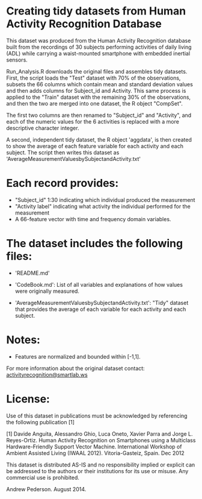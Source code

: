 Creating tidy datasets from Human Activity Recognition Database
============
This dataset was produced from the Human Activity Recognition database built from the recordings of 30 subjects performing activities of daily living (ADL) while carrying a waist-mounted smartphone with embedded inertial sensors. 

Run_Analysis.R downloads the original files and assembles tidy datasets.  First, the script loads the "Test" dataset with 70% of the observations, subsets the 66 columns which contain mean and standard deviation values and then adds columns for Subject_id and Activity.  This same process is applied to the "Train" dataset with the remaining 30% of the observations, and then the two are merged into one dataset, the R object "CompSet". 

The first two columns are then renamed to "Subject_id" and "Activity", and each of the numeric values for the 6 activities is replaced with a more descriptive character integer. 

A second, independent tidy dataset, the R object 'aggdata', is then created to show the average of each feature variable for each activity and each subject.  The script then writes this dataset as 'AverageMeasurementValuesbySubjectandActivity.txt'

Each record provides:
======================================
- "Subject_id" 1:30 indicating which individual produced the measurement
- "Activity label" indicating what activity the individual performed for the measurement 
- A 66-feature vector with time and frequency domain variables. 

The dataset includes the following files:
=========================================

- 'README.md'

- 'CodeBook.md': List of all variables and explanations of how values were originally measured.

- 'AverageMeasurementValuesbySubjectandActivity.txt': "Tidy" dataset that provides the average of each variable for each activity and each subject. 

Notes: 
======
- Features are normalized and bounded within [-1,1].

For more information about the original dataset contact: activityrecognition@smartlab.ws

License:
========
Use of this dataset in publications must be acknowledged by referencing the following publication [1] 

[1] Davide Anguita, Alessandro Ghio, Luca Oneto, Xavier Parra and Jorge L. Reyes-Ortiz. Human Activity Recognition on Smartphones using a Multiclass Hardware-Friendly Support Vector Machine. International Workshop of Ambient Assisted Living (IWAAL 2012). Vitoria-Gasteiz, Spain. Dec 2012

This dataset is distributed AS-IS and no responsibility implied or explicit can be addressed to the authors or their institutions for its use or misuse. Any commercial use is prohibited.

Andrew Pederson. August 2014.
